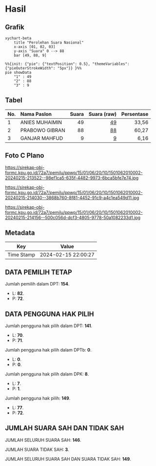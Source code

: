 # Hasil

## Grafik

```mermaid
xychart-beta
    title "Perolehan Suara Nasional"
    x-axis [01, 02, 03]
    y-axis "Suara" 0 --> 88
    bar [49, 88, 9]
```

```mermaid
%%{init: {"pie": {"textPosition": 0.5}, "themeVariables": {"pieOuterStrokeWidth": "5px"}} }%%
pie showData
    "1" : 49
    "2" : 88
    "3" : 9
```

## Tabel

| No. | Nama Paslon    | Suara | Suara (raw) | Persentase |
|:--- |:-------------- | -----:| -----------:| ----------:|
| 1   | ANIES MUHAIMIN | 49    | [49][p-1]   | 33,56      |
| 2   | PRABOWO GIBRAN | 88    | [88][p-2]   | 60,27      |
| 3   | GANJAR MAHFUD  | 9     | [9][p-3]    | 6,16       |


[p-1]: https://github.com/gigit-pemilu/pemilu-2024/blob/main/pilpres/hitung-suara/sub/15-jambi/sub/01--kerinci/sub/06-gunung-kerinci/sub/2010-sungaibetung-hilir/sub/002-tps/sub/paslon-1.txt
[p-2]: https://github.com/gigit-pemilu/pemilu-2024/blob/main/pilpres/hitung-suara/sub/15-jambi/sub/01--kerinci/sub/06-gunung-kerinci/sub/2010-sungaibetung-hilir/sub/002-tps/sub/paslon-2.txt
[p-3]: https://github.com/gigit-pemilu/pemilu-2024/blob/main/pilpres/hitung-suara/sub/15-jambi/sub/01--kerinci/sub/06-gunung-kerinci/sub/2010-sungaibetung-hilir/sub/002-tps/sub/paslon-3.txt

## Foto C Plano

https://sirekap-obj-formc.kpu.go.id/72a7/pemilu/ppwp/15/01/06/20/10/1501062010002-20240215-213522--98ef1ca5-635f-4482-9973-6bca5bfe7e74.jpg

https://sirekap-obj-formc.kpu.go.id/72a7/pemilu/ppwp/15/01/06/20/10/1501062010002-20240215-214030--3868b760-8f81-4452-91c9-a4c1ea549d11.jpg

https://sirekap-obj-formc.kpu.go.id/72a7/pemilu/ppwp/15/01/06/20/10/1501062010002-20240215-214156--500c056d-dcf3-4805-9778-50a1082233d1.jpg


## Metadata

| Key        | Value               |
| ---------- | ------------------- |
| Time Stamp | 2024-02-15 22:00:27 |


## DATA PEMILIH TETAP

Jumlah pemilih dalam DPT: **154**.
 * L: **82**.
 * P: **72**.

## DATA PENGGUNA HAK PILIH

Jumlah pengguna hak pilih dalam DPT: **141**.
 * L: **70**.
 * P: **71**.

Jumlah pengguna hak pilih dalam DPTb: **0**.
 * L: **0**.
 * P: **0**.

Jumlah pengguna hak pilih dalam DPK: **8**.
 * L: **7**.
 * P: **1**.

Jumlah pengguna hak pilih: **149**.
 * L: **77**.
 * P: **72**.

## JUMLAH SUARA SAH DAN TIDAK SAH

JUMLAH SELURUH SUARA SAH: **146**.

JUMLAH SUARA TIDAK SAH: **3**.

JUMLAH SELURUH SUARA SAH DAN SUARA TIDAK SAH: **149**.


